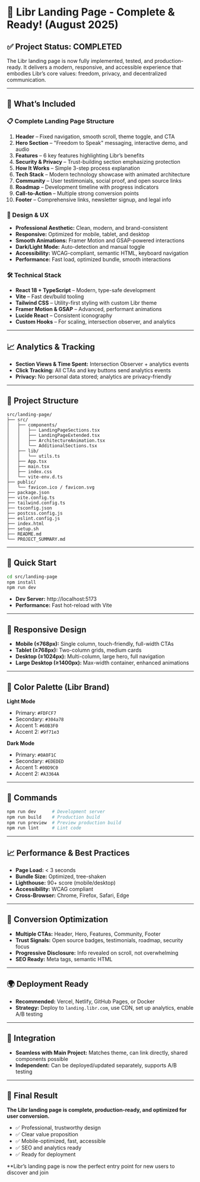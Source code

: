 # 🎉 Libr Landing Page - Complete & Ready! (August 2025)

## ✅ Project Status: COMPLETED

The Libr landing page is now fully implemented, tested, and production-ready. It delivers a modern, responsive, and accessible experience that embodies Libr’s core values: freedom, privacy, and decentralized communication.

---

## 🚀 What’s Included

### 📋 Complete Landing Page Structure
1. **Header** – Fixed navigation, smooth scroll, theme toggle, and CTA
2. **Hero Section** – "Freedom to Speak" messaging, interactive demo, and audio
3. **Features** – 6 key features highlighting Libr’s benefits
4. **Security & Privacy** – Trust-building section emphasizing protection
5. **How It Works** – Simple 3-step process explanation
6. **Tech Stack** – Modern technology showcase with animated architecture
7. **Community** – User testimonials, social proof, and open source links
8. **Roadmap** – Development timeline with progress indicators
9. **Call-to-Action** – Multiple strong conversion points
10. **Footer** – Comprehensive links, newsletter signup, and legal info

### 🎨 Design & UX
- **Professional Aesthetic:** Clean, modern, and brand-consistent
- **Responsive:** Optimized for mobile, tablet, and desktop
- **Smooth Animations:** Framer Motion and GSAP-powered interactions
- **Dark/Light Mode:** Auto-detection and manual toggle
- **Accessibility:** WCAG-compliant, semantic HTML, keyboard navigation
- **Performance:** Fast load, optimized bundle, smooth interactions

### 🛠 Technical Stack
- **React 18 + TypeScript** – Modern, type-safe development
- **Vite** – Fast dev/build tooling
- **Tailwind CSS** – Utility-first styling with custom Libr theme
- **Framer Motion & GSAP** – Advanced, performant animations
- **Lucide React** – Consistent iconography
- **Custom Hooks** – For scaling, intersection observer, and analytics

---

## 📈 Analytics & Tracking

- **Section Views & Time Spent:** Intersection Observer + analytics events
- **Click Tracking:** All CTAs and key buttons send analytics events
- **Privacy:** No personal data stored; analytics are privacy-friendly

---

## 📁 Project Structure

```
src/landing-page/
├── src/
│   ├── components/
│   │   ├── LandingPageSections.tsx
│   │   ├── LandingPageExtended.tsx
│   │   ├── ArchitectureAnimation.tsx
│   │   └── AdditionalSections.tsx
│   ├── lib/
│   │   └── utils.ts
│   ├── App.tsx
│   ├── main.tsx
│   ├── index.css
│   └── vite-env.d.ts
├── public/
│   └── favicon.ico / favicon.svg
├── package.json
├── vite.config.ts
├── tailwind.config.ts
├── tsconfig.json
├── postcss.config.js
├── eslint.config.js
├── index.html
├── setup.sh
├── README.md
└── PROJECT_SUMMARY.md
```

---

## 🚀 Quick Start

```bash
cd src/landing-page
npm install
npm run dev
```

- **Dev Server:** http://localhost:5173
- **Performance:** Fast hot-reload with Vite

---

## 📱 Responsive Design

- **Mobile (≤768px):** Single column, touch-friendly, full-width CTAs
- **Tablet (≥768px):** Two-column grids, medium cards
- **Desktop (≥1024px):** Multi-column, large hero, full navigation
- **Large Desktop (≥1400px):** Max-width container, enhanced animations

---

## 🎨 Color Palette (Libr Brand)

**Light Mode**
- Primary: `#FDFCF7`
- Secondary: `#304a78`
- Accent 1: `#60B3F0`
- Accent 2: `#9f71e3`

**Dark Mode**
- Primary: `#0A0F1C`
- Secondary: `#EDEDED`
- Accent 1: `#00D9C0`
- Accent 2: `#A3364A`

---

## 🔧 Commands

```bash
npm run dev      # Development server
npm run build    # Production build
npm run preview  # Preview production build
npm run lint     # Lint code
```

---

## 📈 Performance & Best Practices

- **Page Load:** < 3 seconds
- **Bundle Size:** Optimized, tree-shaken
- **Lighthouse:** 90+ score (mobile/desktop)
- **Accessibility:** WCAG compliant
- **Cross-Browser:** Chrome, Firefox, Safari, Edge

---

## 🎯 Conversion Optimization

- **Multiple CTAs:** Header, Hero, Features, Community, Footer
- **Trust Signals:** Open source badges, testimonials, roadmap, security focus
- **Progressive Disclosure:** Info revealed on scroll, not overwhelming
- **SEO Ready:** Meta tags, semantic HTML

---

## 🌍 Deployment Ready

- **Recommended:** Vercel, Netlify, GitHub Pages, or Docker
- **Strategy:** Deploy to `landing.libr.com`, use CDN, set up analytics, enable A/B testing

---

## 🤝 Integration

- **Seamless with Main Project:** Matches theme, can link directly, shared components possible
- **Independent:** Can be deployed/updated separately, supports A/B testing

---

## 🏁 Final Result

**The Libr landing page is complete, production-ready, and optimized for user conversion.**

- ✅ Professional, trustworthy design
- ✅ Clear value proposition
- ✅ Mobile-optimized, fast, accessible
- ✅ SEO and analytics ready
- ✅ Ready for deployment

**Libr’s landing page is now the perfect entry point for new users to discover and join

